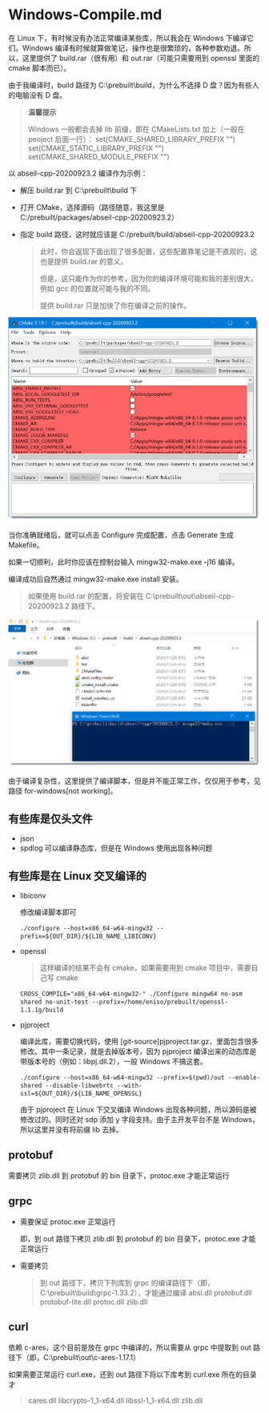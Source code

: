 # Windows-Compile.md

在 Linux 下，有时候没有办法正常编译某些库，所以我会在 Windows 下编译它们。Windows 编译有时候就算做笔记，操作也是很繁琐的，各种参数劝退。所以，这里提供了 build.rar（很有用）和 out.rar（可能只需要用到 openssl 里面的 cmake 脚本而已）。

由于我编译时，build 路径为 C:\prebuilt\build，为什么不选择 D 盘？因为有些人的电脑没有 D 盘。

> **温馨提示**
>
> Windows 一般都会去掉 lib 前缀，即在 CMakeLists.txt 加上（一般在 peoject 后面一行）：
> set(CMAKE_SHARED_LIBRARY_PREFIX "")
> set(CMAKE_STATIC_LIBRARY_PREFIX "")
> set(CMAKE_SHARED_MODULE_PREFIX "")



以 abseil-cpp-20200923.2 编译作为示例：

- 解压 build.rar 到 C:\prebuilt\build 下

- 打开 CMake，选择源码（路径随意，我这里是 C:/prebuilt/packages/abseil-cpp-20200923.2）

- 指定 build 路径，这时就应该是 C:/prebuilt/build/abseil-cpp-20200923.2

  > 此时，你会返现下面出现了很多配置，这些配置靠笔记是不直观的，这也是提供 build.rar 的意义。
  >
  > 但是，这只能作为你的参考，因为你的编译环境可能和我的差别很大，例如 gcc 的位置就可能与我的不同。
  >
  > 提供 build.rar 只是加快了你在编译之前的操作。

<img src="Windows-Compile.assets/SNAGHTML6fd8a93e.PNG" alt="img" style="zoom: 70%;" />



当你准确就绪后，就可以点击 Configure 完成配置，点击 Generate 生成 Makefile。

如果一切顺利，此时你应该在控制台输入 mingw32-make.exe -j16 编译。

编译成功后自然通过 mingw32-make.exe install 安装。

> 如果使用 build.rar 的配置，将安装在 C:\prebuilt\out\abseil-cpp-20200923.2 路径下。

<img src="Windows-Compile.assets/SNAGHTML6fe1a356.PNG" alt="img" style="zoom:70%;" />



由于编译复杂性，这里提供了编译脚本，但是并不能正常工作，仅仅用于参考，见路径 for-windows[not working]。



## 有些库是仅头文件

- json
- spdlog 可以编译静态库，但是在 Windows 使用出现各种问题



## 有些库是在 Linux 交叉编译的

- libiconv

  修改编译脚本即可

  ```shell
  ./configure --host=x86_64-w64-mingw32 --prefix=${OUT_DIR}/${LIB_NAME_LIBICONV}
  ```

- openssl

  > 这样编译的结果不会有 cmake，如果需要用到 cmake 项目中，需要自己写 cmake

  ```shell
  CROSS_COMPILE="x86_64-w64-mingw32-" ./Configure mingw64 no-asm shared no-unit-test --prefix=/home/eniso/prebuilt/openssl-1.1.1g/build
  ```

- pjproject

  编译此库，需要切换代码，使用 [git-source]pjproject.tar.gz，里面包含很多修改。其中一条记录，就是去掉版本号，因为 pjproject 编译出来的动态库是带版本号的（例如：libpj.dll.2），一般 Windows 不搞这套。

  ```shell
  ./configure --host=x86_64-w64-mingw32 --prefix=$(pwd)/out --enable-shared --disable-libwebrtc --with-ssl=${OUT_DIR}/${LIB_NAME_OPENSSL}
  ```

  由于 pjproject 在 Linux 下交叉编译 Windows 出现各种问题，所以源码是被修改过的。同时还对 sdp 添加 y 字段支持。由于主开发平台不是 Windows，所以这里并没有将前缀 lib 去掉。




## protobuf

需要拷贝 zlib.dll 到 protobuf 的 bin 目录下，protoc.exe 才能正常运行



## grpc

- 需要保证 protoc.exe 正常运行

  即，到 out 路径下拷贝 zlib.dll 到 protobuf 的 bin 目录下，protoc.exe 才能正常运行

- 需要拷贝 

  > 到 out 路径下，拷贝下列库到 grpc 的编译路径下（即，C:\prebuilt\build\grpc-1.33.2），才能通过编译
  > absl.dll
  > protobuf.dll
  > protobuf-lite.dll
  > protoc.dll
  > zlib.dll



## curl

依赖 c-ares，这个目前是放在 grpc 中编译的，所以需要从 grpc 中提取到 out 路径下（即，C:\prebuilt\out\c-ares-1.17.1）

如果需要正常运行 curl.exe，还到 out 路径下将以下库考到 curl.exe 所在的目录才

> cares.dll
> libcrypto-1_1-x64.dll
> libssl-1_1-x64.dll
> zlib.dll



